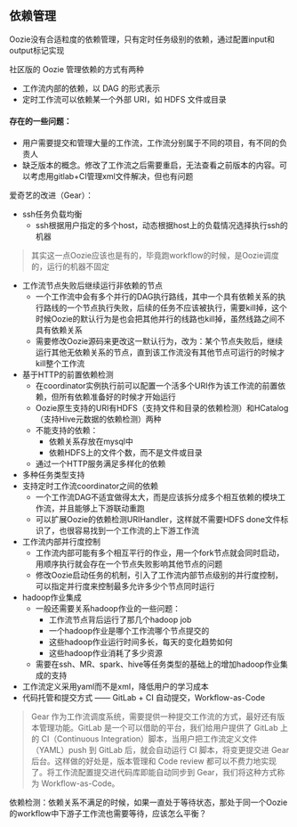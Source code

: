 ## 依赖管理


Oozie没有合适粒度的依赖管理，只有定时任务级别的依赖，通过配置input和output标记实现

社区版的 Oozie 管理依赖的方式有两种
- 工作流内部的依赖，以 DAG 的形式表示
- 定时工作流可以依赖某一个外部 URI，如 HDFS 文件或目录

#### 存在的一些问题：
- 用户需要提交和管理大量的工作流，工作流分别属于不同的项目，有不同的负责人
- 缺乏版本的概念。修改了工作流之后需要重启，无法查看之前版本的内容。可以考虑用gitlab+CI管理xml文件解决，但也有问题

爱奇艺的改进（Gear）：
- ssh任务负载均衡
    - ssh根据用户指定的多个host，动态根据host上的负载情况选择执行ssh的机器
> 其实这一点Oozie应该也是有的，毕竟跑workflow的时候，是Oozie调度的，运行的机器不固定    
- 工作流节点失败后继续运行非依赖的节点
    - 一个工作流中会有多个并行的DAG执行路线，其中一个具有依赖关系的执行路线的一个节点执行失败，后续的任务不应该被执行，需要kill掉，这个时候Oozie的默认行为是也会把其他并行的线路也kill掉，虽然线路之间不具有依赖关系
    - 需要修改Oozie源码来更改这一默认行为，改为：某个节点失败后，继续运行其他无依赖关系的节点，直到该工作流没有其他节点可运行的时候才kill整个工作流
- 基于HTTP的前置依赖检测
    - 在coordinator实例执行前可以配置一个活多个URI作为该工作流的前置依赖，但所有依赖准备好的时候才开始运行
    - Oozie原生支持的URI有HDFS（支持文件和目录的依赖检测）和HCatalog（支持Hive元数据的依赖检测）两种
    - 不能支持的依赖：
        - 依赖关系存放在mysql中
        - 依赖HDFS上的文件个数，而不是文件或目录
    - 通过一个HTTP服务满足多样化的依赖
- 多种任务类型支持
- 支持定时工作流coordinator之间的依赖
    - 一个工作流DAG不适宜做得太大，而是应该拆分成多个相互依赖的模块工作流，并且能够上下游联动重跑
    - 可以扩展Oozie的依赖检测URIHandler，这样就不需要HDFS done文件标识了，也很容易找到一个工作流的上下游工作流
- 工作流内部并行度控制
    - 工作流内部可能有多个相互平行的作业，用一个fork节点就会同时启动，用顺序执行就会存在一个节点失败影响其他节点的问题
    - 修改Oozie启动任务的机制，引入了工作流内部节点级别的并行度控制，可以指定并行度来控制最多允许多少个节点同时运行
- hadoop作业集成
    - 一般还需要关系hadoop作业的一些问题：
        - 工作流节点背后运行了那几个hadoop job
        - 一个hadoop作业是哪个工作流哪个节点提交的
        - 这些hadoop作业运行时间多长，每天的变化趋势如何
        - 这些hadoop作业消耗了多少资源
    - 需要在ssh、MR、spark、hive等任务类型的基础上的增加hadoop作业集成的支持
- 工作流定义采用yaml而不是xml，降低用户的学习成本
- 代码托管和提交方式 —— GitLab + CI 自动提交，Workflow-as-Code
> Gear 作为工作流调度系统，需要提供一种提交工作流的方式，最好还有版本管理功能。GitLab 是一个可以借助的平台，我们给用户提供了 GitLab 上的 CI（Continuous Integration）脚本，当用户把工作流定义文件（YAML）push 到 GitLab 后，就会自动运行 CI 脚本，将变更提交进 Gear 后台。这样做的好处是，版本管理和 Code review 都可以不费力地实现了。将工作流配置提交进代码库即能自动同步到 Gear，我们将这种方式称为 Workflow-as-Code。

依赖检测：依赖关系不满足的时候，如果一直处于等待状态，那处于同一个Oozie的workflow中下游子工作流也需要等待，应该怎么平衡？
